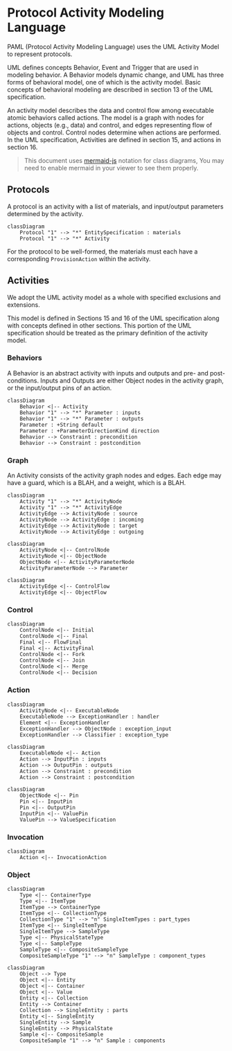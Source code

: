 # Protocol Activity Modeling Language

PAML (Protocol Activity Modeling Language) uses the UML Activity Model to represent protocols.

UML defines concepts Behavior, Event and Trigger that are used in modeling behavior.
A Behavior models dynamic change, and UML has three forms of behavioral model, one of which is the activity model.
Basic concepts of behavioral modeling are described in section 13 of the UML specification.

An activity model describes the data and control flow among executable atomic behaviors called actions.
The model is a graph with nodes for actions, objects (e.g., data) and control, and edges representing flow of objects and control. Control nodes determine when actions are performed.
In the UML specification, Activities are defined in section 15, and actions in section 16.

> This document uses [mermaid-js](https://mermaid-js.github.io/mermaid/#/) notation for class diagrams,
> You may need to enable mermaid in your viewer to see them properly.

## Protocols

A protocol is an activity with a list of materials, and input/output parameters determined by the activity.

```mermaid
classDiagram
    Protocol "1" --> "*" EntitySpecification : materials
    Protocol "1" --> "*" Activity
```

For the protocol to be well-formed, the materials must each have a corresponding `ProvisionAction` within the activity.

## Activities

We adopt the UML activity model as a whole with specified exclusions and extensions.

This model is defined in Sections 15 and 16 of the UML specification along with concepts defined in other sections.
This portion of the UML specification should be treated as the primary definition of the activity model.

### Behaviors

A Behavior is an abstract activity with inputs and outputs and pre- and post-conditions. Inputs and Outputs are either Object nodes in the activity graph, or the input/output pins of an action.

```mermaid
classDiagram
    Behavior <|-- Activity
    Behavior "1" --> "*" Parameter : inputs
    Behavior "1" --> "*" Parameter : outputs
    Parameter : +String default
    Parameter : +ParameterDirectionKind direction
    Behavior --> Constraint : precondition
    Behavior --> Constraint : postcondition
```

### Graph

An Activity consists of the activity graph nodes and edges.
Each edge may have a guard, which is a BLAH, and a weight, which is a BLAH.

```mermaid
classDiagram
    Activity "1" --> "*" ActivityNode
    Activity "1" --> "*" ActivityEdge
    ActivityEdge --> ActivityNode : source
    ActivityNode --> ActivityEdge : incoming
    ActivityEdge --> ActivityNode : target
    ActivityNode --> ActivityEdge : outgoing
```

```mermaid
classDiagram
    ActivityNode <|-- ControlNode
    ActivityNode <|-- ObjectNode
    ObjectNode <|-- ActivityParameterNode
    ActivityParameterNode --> Parameter
```

```mermaid
classDiagram
    ActivityEdge <|-- ControlFlow
    ActivityEdge <|-- ObjectFlow
```

### Control

```mermaid
classDiagram
    ControlNode <|-- Initial
    ControlNode <|-- Final
    Final <|-- FlowFinal
    Final <|-- ActivityFinal
    ControlNode <|-- Fork
    ControlNode <|-- Join
    ControlNode <|-- Merge
    ControlNode <|-- Decision
```

### Action

```mermaid
classDiagram
    ActivityNode <|-- ExecutableNode
    ExecutableNode --> ExceptionHandler : handler
    Element <|-- ExceptionHandler
    ExceptionHandler --> ObjectNode : exception_input
    ExceptionHandler --> Classifier : exception_type
```

```mermaid
classDiagram
    ExecutableNode <|-- Action
    Action --> InputPin : inputs
    Action --> OutputPin : outputs
    Action --> Constraint : precondition
    Action --> Constraint : postcondition
```

```mermaid
classDiagram
    ObjectNode <|-- Pin
    Pin <|-- InputPin
    Pin <|-- OutputPin
    InputPin <|-- ValuePin
    ValuePin --> ValueSpecification
```

### Invocation

```mermaid
classDiagram
    Action <|-- InvocationAction
```

### Object

```mermaid
classDiagram
    Type <|-- ContainerType
    Type <|-- ItemType
    ItemType --> ContainerType
    ItemType <|-- CollectionType
    CollectionType "1" --> "n" SingleItemTypes : part_types
    ItemType <|-- SingleItemType
    SingleItemType --> SampleType
    Type <|-- PhysicalStateType
    Type <|-- SampleType
    SampleType <|-- CompositeSampleType
    CompositeSampleType "1" --> "n" SampleType : component_types
```

```mermaid
classDiagram
    Object --> Type
    Object <|-- Entity
    Object <|-- Container
    Object <|-- Value
    Entity <|-- Collection
    Entity --> Container
    Collection --> SingleEntity : parts
    Entity <|-- SingleEntity
    SingleEntity --> Sample
    SingleEntity --> PhysicalState
    Sample <|-- CompositeSample
    CompositeSample "1" --> "n" Sample : components
```

